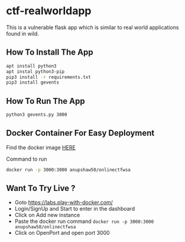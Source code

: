 # ctf-realworldapp
This is a vulnerable flask app which is similar to real world applications found in wild.

## How To Install The App

```sh
apt install python3
apt instal python3-pip
pip3 install -r requirements.txt
pip3 install gevents
```

## How To Run The App
```sh
python3 gevents.py 3000
```

## Docker Container For Easy Deployment 
Find the docker image  [HERE](https://hub.docker.com/r/anupshaw50/onlinectfwsa)

Command to run
```sh 
docker run -p 3000:3000 anupshaw50/onlinectfwsa
```
## Want To Try Live ?
 - Goto https://labs.play-with-docker.com/
 - Login/SignUp and Start to enter in the dashboard
 - Click on Add new instance
 - Paste the docker run command ```docker run -p 3000:3000 anupshaw50/onlinectfwsa```
 - Click on OpenPort and open port 3000
